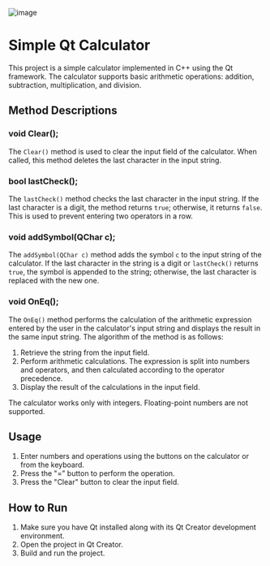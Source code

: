 ![image](https://github.com/AndreyMustafin2001/Calculator/assets/150649500/67f036c0-ec1e-49d8-9bd6-c46df43e9f33)
# Simple Qt Calculator

This project is a simple calculator implemented in C++ using the Qt framework. The calculator supports basic arithmetic operations: addition, subtraction, multiplication, and division.

## Method Descriptions

### void Clear();

The `Clear()` method is used to clear the input field of the calculator. When called, this method deletes the last character in the input string.

### bool lastCheck();

The `lastCheck()` method checks the last character in the input string. If the last character is a digit, the method returns `true`; otherwise, it returns `false`. This is used to prevent entering two operators in a row.

### void addSymbol(QChar c);

The `addSymbol(QChar c)` method adds the symbol `c` to the input string of the calculator. If the last character in the string is a digit or `lastCheck()` returns `true`, the symbol is appended to the string; otherwise, the last character is replaced with the new one.

### void OnEq();

The `OnEq()` method performs the calculation of the arithmetic expression entered by the user in the calculator's input string and displays the result in the same input string. The algorithm of the method is as follows:

1. Retrieve the string from the input field.
2. Perform arithmetic calculations. The expression is split into numbers and operators, and then calculated according to the operator precedence.
3. Display the result of the calculations in the input field.

The calculator works only with integers. Floating-point numbers are not supported.

## Usage

1. Enter numbers and operations using the buttons on the calculator or from the keyboard.
2. Press the "=" button to perform the operation.
3. Press the "Clear" button to clear the input field.

## How to Run

1. Make sure you have Qt installed along with its Qt Creator development environment.
2. Open the project in Qt Creator.
3. Build and run the project.
